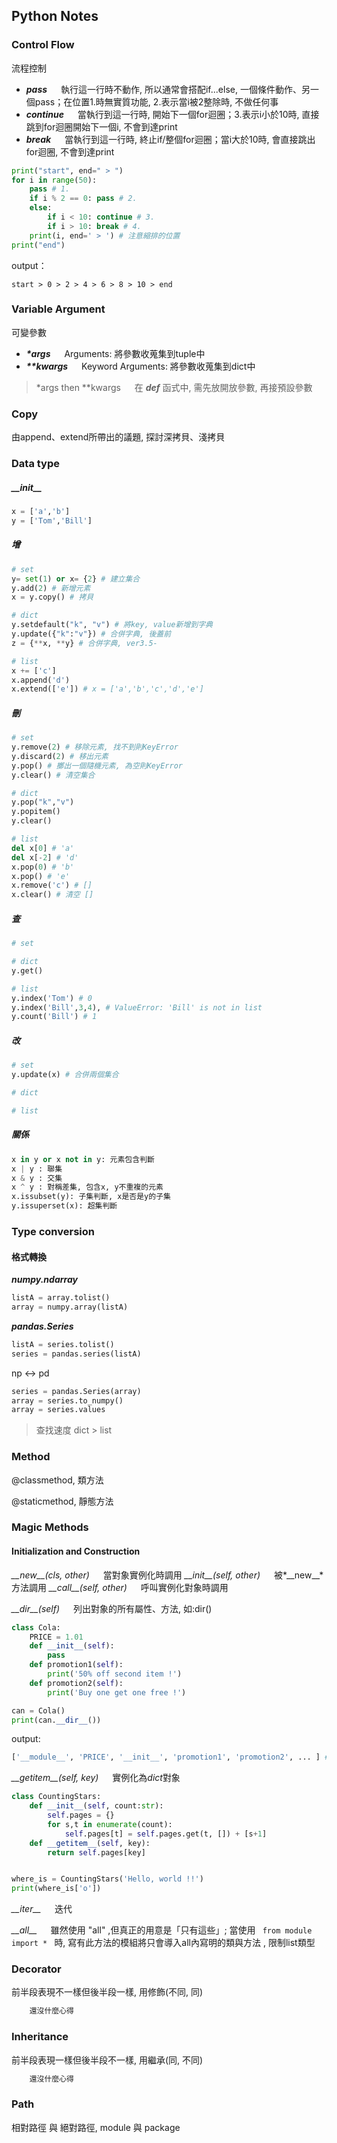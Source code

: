 ## Python Notes

### Control Flow
流程控制
+ ___pass___ &emsp; 執行這一行時不動作, 所以通常會搭配if...else, 一個條件動作、另一個pass；在位置1.時無實質功能, 2.表示當i被2整除時, 不做任何事 </li>
+ ___continue___ &emsp; 當執行到這一行時, 開始下一個for迴圈；3.表示i小於10時, 直接跳到for迴圈開始下一個i, 不會到達print </li>
+ ___break___ &emsp; 當執行到這一行時, 終止if/整個for迴圈；當i大於10時, 會直接跳出for迴圈, 不會到達print </li>

```python
print("start", end=" > ")
for i in range(50):
    pass # 1.
    if i % 2 == 0: pass # 2.
    else:
        if i < 10: continue # 3.
        if i > 10: break # 4.
    print(i, end=' > ') # 注意縮排的位置
print("end")
```
   
output：

    start > 0 > 2 > 4 > 6 > 8 > 10 > end

### Variable Argument
可變參數 
    
+ ___\*args___ &emsp; Arguments: 將參數收蒐集到tuple中 
+ ___\*\*kwargs___ &emsp; Keyword Arguments: 將參數收蒐集到dict中

>\*args then \*\*kwargs &emsp; 在 ___def___ 函式中, 需先放開放參數, 再接預設參數

### Copy

由append、extend所帶出的議題, 探討深拷貝、淺拷貝

### Data type

##### \_\_init__
```python
x = ['a','b']
y = ['Tom','Bill']
```

##### 增
```python
# set
y= set(1) or x= {2} # 建立集合
y.add(2) # 新增元素 
x = y.copy() # 拷貝 

# dict
y.setdefault("k", "v") # 將key, value新增到字典
y.update({"k":"v"}) # 合併字典, 後蓋前
z = {**x, **y} # 合併字典, ver3.5-

# list
x += ['c'] 
x.append('d')
x.extend(['e']) # x = ['a','b','c','d','e']

```

##### 刪
```python
# set
y.remove(2) # 移除元素, 找不到則KeyError
y.discard(2) # 移出元素
y.pop() # 擲出一個隨機元素, 為空則KeyError
y.clear() # 清空集合

# dict
y.pop("k","v")
y.popitem()
y.clear()

# list
del x[0] # 'a'
del x[-2] # 'd'
x.pop(0) # 'b'
x.pop() # 'e'
x.remove('c') # []
x.clear() # 清空 []

```

##### 查

```python
# set

# dict
y.get()

# list
y.index('Tom') # 0
y.index('Bill',3,4), # ValueError: 'Bill' is not in list
y.count('Bill') # 1

```

##### 改
```python
# set
y.update(x) # 合併兩個集合

# dict

# list

```

##### 關係
```python
x in y or x not in y: 元素包含判斷
x | y : 聯集
x & y : 交集
x ^ y : 對稱差集, 包含x, y不重複的元素
x.issubset(y): 子集判斷, x是否是y的子集
y.issuperset(x): 超集判斷
```


### Type conversion
    
#### 格式轉換
***numpy.ndarray***
```python
listA = array.tolist()
array = numpy.array(listA)
```
***pandas.Series***
```python
listA = series.tolist()
series = pandas.series(listA)
```
np <-> pd
```python
series = pandas.Series(array)
array = series.to_numpy()
array = series.values
```

> 查找速度 dict > list

### Method
    
@classmethod, 類方法

@staticmethod, 靜態方法

### Magic Methods

#### Initialization and Construction
*\_\_new__(cls, other)* &emsp; 當對象實例化時調用
*\_\_init__(self, other)* &emsp; 被*\_\_new__*方法調用
*\_\_call__(self, other)* &emsp; 呼叫實例化對象時調用

*\_\_dir__(self)*  &emsp; 列出對象的所有屬性、方法, 如:dir()

```python
class Cola:
    PRICE = 1.01
    def __init__(self):
        pass
    def promotion1(self):
        print('50% off second item !')
    def promotion2(self):
        print('Buy one get one free !')

can = Cola()
print(can.__dir__())
```
output:
```python
['__module__', 'PRICE', '__init__', 'promotion1', 'promotion2', ... ] # 其他魔術方法
```
*\_\_getitem__(self, key)* &emsp; 實例化為*dict*對象

```python
class CountingStars:
    def __init__(self, count:str):
        self.pages = {}
        for s,t in enumerate(count):
            self.pages[t] = self.pages.get(t, []) + [s+1]
    def __getitem__(self, key):
        return self.pages[key]


where_is = CountingStars('Hello, world !!')
print(where_is['o'])
```
*\_\_iter__* &emsp; 迭代

*\_\_all__* &emsp; 
雖然使用 "all" ,但真正的用意是「只有這些」; 
當使用 <code> from module import * </code> 時, 寫有此方法的模組將只會導入all內寫明的類與方法
, 限制list類型

### Decorator

前半段表現不一樣但後半段一樣, 用修飾(不同, 同)
```python
    還沒什麼心得
```

### Inheritance

前半段表現一樣但後半段不一樣, 用繼承(同, 不同)
```python
    還沒什麼心得
```

### Path

相對路徑 與 絕對路徑, module 與 package



